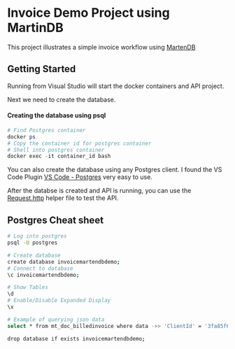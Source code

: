 # Invoice Demo Project using MartinDB
This project illustrates a simple invoice workflow using [MartenDB](https://martendb.io/)

## Getting Started
Running from Visual Studio will start the docker containers and API project.

Next we need to create the database.

#### Creating the database using psql

```powershell
# Find Postgres container
docker ps
# Copy the container id for postgres container
# Shell into postgres container
docker exec -it container_id bash
```

You can also create the database using any Postgres client.
I found the VS Code Plugin [VS Code - Postgres](https://marketplace.visualstudio.com/items?itemName=ckolkman.vscode-postgres) very easy to use.

After the databse is created and API is running, you can use the [Request.http](./src/InvoiceMartenDbDemo/Requests.http) helper file to test the API.

## Postgres Cheat sheet
```bash
# Log into postgres
psql -U postgres

# Create database
create database invoicemartendbdemo;
# Connect to database
\c invoicemartendbdemo;

# Show Tables
\d 
# Enable/Disable Expanded Display
\x

# Example of querying json data
select * from mt_doc_billedinvoice where data ->> 'ClientId' = '3fa85f64-5717-4562-b3fc-2c963f66afa6';

drop database if exists invoicemartendbdemo;
```

